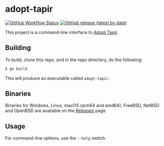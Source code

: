 # adopt-tapir

[![GitHub Workflow Status](https://img.shields.io/github/workflow/status/clementi/adopt-tapir-cli-go/Go)](https://github.com/clementi/adopt-tapir-cli-go/actions/workflows/go.yml)
[![GitHub release (latest by date)](https://img.shields.io/github/v/release/clementi/adopt-tapir-cli-go)](https://github.com/clementi/adopt-tapir-cli-go/releases)

This project is a command-line interface to [Adopt Tapir](https://adopt-tapir.softwaremill.com).

## Building

To build, clone this repo, and in the repo directory, do the following:

```sh
$ go build
```

This will produce an executable called `adopt-tapir`.

## Binaries

Binaries for Windows, Linux, macOS (arm64 and amd64), FreeBSD, NetBSD and OpenBSD are available on the [Releases](https://github.com/clementi/adopt-tapir-cli-go/releases) page.

## Usage

For command-line options, use the `--help` switch.
